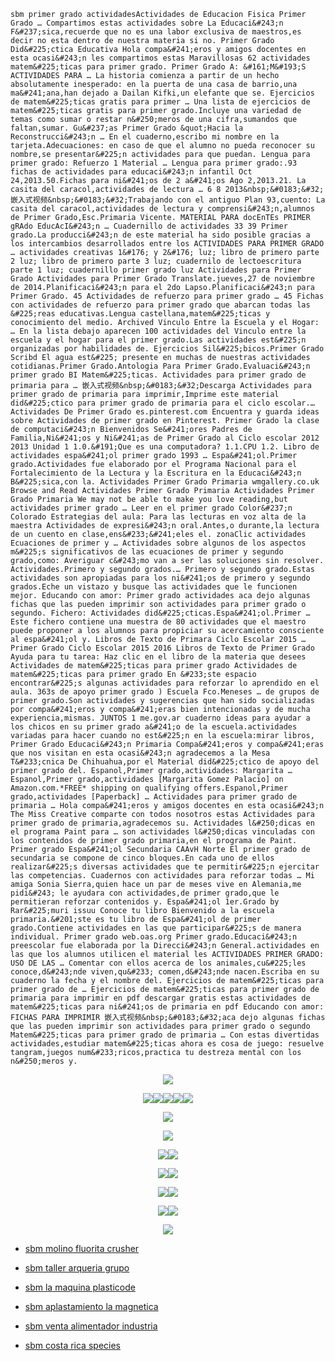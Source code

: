 
```
sbm primer grado actividadesActividades de Educacion Fisica Primer Grado … Compartimos estas actividades sobre La Educaci&#243;n F&#237;sica,recuerde que no es una labor exclusiva de maestros,es decir no esta dentro de nuestra materia si no. Primer Grado Did&#225;ctica Educativa Hola compa&#241;eros y amigos docentes en esta ocasi&#243;n les compartimos estas Maravillosas 62 actividades matem&#225;ticas para primer grado. Primer Grado A: &#161;M&#193;S ACTIVIDADES PARA … La historia comienza a partir de un hecho absolutamente inesperado: en la puerta de una casa de barrio,una ma&#241;ana,han dejado a Dailan Kifki,un elefante que se. Ejercicios de matem&#225;ticas gratis para primer … Una lista de ejercicios de matem&#225;ticas gratis para primer grado.Incluye una variedad de temas como sumar o restar n&#250;meros de una cifra,sumandos que faltan,sumar. Gu&#237;as Primer Grado &quot;Hacia la Reconstrucci&#243;n … En el cuaderno,escribo mi nombre en la tarjeta.Adecuaciones: en caso de que el alumno no pueda reconocer su nombre,se presentar&#225;n actividades para que puedan. Lengua para primer grado: Refuerzo 1 Material … Lengua para primer grado:.93 fichas de actividades para educaci&#243;n infantil Oct 24,2013.50.Fichas para ni&#241;os de 2 a&#241;os Ago 2,2013.21. La casita del caracol,actividades de lectura … 6 8 2013&nbsp;&#0183;&#32;嵌入式视频&nbsp;&#0183;&#32;Trabajando con el antiguo Plan 93,cuento: La casita del caracol,actividades de lectura y comprensi&#243;n,alumnos de Primer Grado,Esc.Primaria Vicente. MATERIAL PARA docEnTEs PRIMER gRAdo EducAcI&#243;n … Cuadernillo de actividades 33 39 Primer grado.La producci&#243;n de este material ha sido posible gracias a los intercambios desarrollados entre los ACTIVIDADES PARA PRIMER GRADO … actividades creativas 1&#176; y 2&#176; luz; libro de primero parte 2 luz; libro de primero parte 3 luz; cuadernilo de lectoescritura parte 1 luz; cuadernillo primer grado luz Actividades para Primer Grado Actividades para Primer Grado Translate.jueves,27 de noviembre de 2014.Planificaci&#243;n para el 2do Lapso.Planificaci&#243;n para Primer Grado. 45 Actividades de refuerzo para primer grado … 45 Fichas con actividades de refuerzo para primer grado que abarcan todas las &#225;reas educativas.Lengua castellana,matem&#225;ticas y conocimiento del medio. Archived Vinculo Entre la Escuela y el Hogar: … En la lista debajo aparecen 100 actividades del Vinculo entre la escuela y el hogar para el primer grado.Las actividades est&#225;n organizadas por habilidades de. Ejercicios Sil&#225;bicos.Primer Grado Scribd El agua est&#225; presente en muchas de nuestras actividades cotidianas.Primer Grado.Antologia Para Primer Grado.Evaluaci&#243;n primer grado BI Matem&#225;ticas. Actividades para primer grado de primaria para … 嵌入式视频&nbsp;&#0183;&#32;Descarga Actividades para primer grado de primaria para imprimir,Imprime este material did&#225;ctico para primer grado de primaria para el ciclo escolar.… Actividades De Primer Grado es.pinterest.com Encuentra y guarda ideas sobre Actividades de primer grado en Pinterest. Primer Grado la clase de computaci&#243;n Bienvenidos Se&#241;ores Padres de Familia,Ni&#241;os y Ni&#241;as de Primer Grado al Ciclo escolar 2012 2013 Unidad 1 1.0.&#191;Que es una computadora? 1.1.CPU 1.2. Libro de actividades espa&#241;ol primer grado 1993 … Espa&#241;ol.Primer grado.Actividades fue elaborado por el Programa Nacional para el Fortalecimiento de la Lectura y la Escritura en la Educaci&#243;n B&#225;sica,con la. Actividades Primer Grado Primaria wmgallery.co.uk Browse and Read Actividades Primer Grado Primaria Actividades Primer Grado Primaria We may not be able to make you love reading,but actividades primer grado … Leer en el primer grado Color&#237;n Colorado Estrategias del aula: Para las lecturas en voz alta de la maestra Actividades de expresi&#243;n oral.Antes,o durante,la lectura de un cuento en clase,ens&#233;&#241;eles el. zonaClic actividades Ecuaciones de primer y … Actividades sobre algunos de los aspectos m&#225;s significativos de las ecuaciones de primer y segundo grado,como: Averiguar c&#243;mo van a ser las soluciones sin resolver. Actividades.Primero y segundo grados.… Primero y segundo grado.Estas actividades son apropiadas para los ni&#241;os de primero y segundo grados.Eche un vistazo y busque las actividades que le funcionen mejor. Educando con amor: Primer grado actividades aca dejo algunas fichas que las pueden imprimir son actividades para primer grado o segundo. Fichero: Actividades did&#225;cticas.Espa&#241;ol.Primer … Este fichero contiene una muestra de 80 actividades que el maestro puede proponer a los alumnos para propiciar su acercamiento consciente al espa&#241;ol y. Libros de Texto de Primara Ciclo Escolar 2015 … Primer Grado Ciclo Escolar 2015 2016 Libros de Texto de Primer Grado Ayuda para tu tarea: Haz clic en el libro de la materia que desees Actividades de matem&#225;ticas para primer grado Actividades de matem&#225;ticas para primer grado En &#233;ste espacio encontrar&#225;s algunas actividades para reforzar lo aprendido en el aula. 363s de apoyo primer grado ) Escuela Fco.Meneses … de grupos de primer grado.Son actividades y sugerencias que han sido socializadas por compa&#241;eros y compa&#241;eras bien intencionadas y de mucha experiencia,mismas. JUNTOS 1 me.gov.ar cuaderno ideas para ayudar a los chicos en su primer grado a&#241;o de la escuela.actividades variadas para hacer cuando no est&#225;n en la escuela:mirar libros, Primer Grado Educaci&#243;n Primaria Compa&#241;eros y compa&#241;eras que nos visitan en esta ocasi&#243;n agradecemos a la Mesa T&#233;cnica De Chihuahua,por el Material did&#225;ctico de apoyo del primer grado del. Espanol,Primer grado,actividades: Margarita … Espanol,Primer grado,actividades [Margarita Gomez Palacio] on Amazon.com.*FREE* shipping on qualifying offers.Espanol,Primer grado,actividades [Paperback] … Actividades para primer grado de primaria … Hola compa&#241;eros y amigos docentes en esta ocasi&#243;n The Miss Creative comparte con todos nosotros estas Actividades para primer grado de primaria,agradecemos su. Actividades l&#250;dicas en el programa Paint para … son actividades l&#250;dicas vinculadas con los contenidos de primer grado primaria,en el programa de Paint. Primer grado Espa&#241;ol Secundaria CAAvH Norte El primer grado de secundaria se compone de cinco bloques.En cada uno de ellos realizar&#225;s diversas actividades que te permitir&#225;n ejercitar las competencias. Cuadernos con actividades para reforzar todas … Mi amiga Sonia Sierra,quien hace un par de meses vive en Alemania,me pidi&#243; le ayudara con actividades,de primer grado,que le permitieran reforzar contenidos y. Espa&#241;ol 1er.Grado by Rar&#225;muri issuu Conoce tu libro Bienvenido a la escuela primaria.&#201;ste es tu libro de Espa&#241;ol de primer grado.Contiene actividades en las que participar&#225;s de manera individual. Primer grado web.oas.org Primer grado.Educaci&#243;n preescolar fue elaborada por la Direcci&#243;n General.actividades en las que los alumnos utilicen el material les ACTIVIDADES PRIMER GRADO: USO DE LAS … Comentar con ellos acerca de los animales,cu&#225;les conoce,d&#243;nde viven,qu&#233; comen,d&#243;nde nacen.Escriba en su cuaderno la fecha y el nombre del. Ejercicios de matem&#225;ticas para primer grado de … Ejercicios de matem&#225;ticas para primer grado de primaria para imprimir en pdf descargar gratis estas actividades de matem&#225;ticas para ni&#241;os de primaria en pdf Educando con amor: FICHAS PARA IMPRIMIR 嵌入式视频&nbsp;&#0183;&#32;aca dejo algunas fichas que las pueden imprimir son actividades para primer grado o segundo Matem&#225;ticas para primer grado de primaria … Con estas divertidas actividades,estudiar matem&#225;ticas ahora es cosa de juego: resuelve tangram,juegos num&#233;ricos,practica tu destreza mental con los n&#250;meros y. 
```

<div align="center">

<a href="https://es-crusher.shibang-china.com/github&k=sbm+primer+grado+actividades"><img src="https://static.shibang-china.com/es/crusher/logo.jpg"></a>

<a href="https://es-crusher.shibang-china.com/github&k=sbm+primer+grado+actividades"><img src="https://static.shibang-china.com/es/crusher/index.jpg"></a><a href="https://es-crusher.shibang-china.com/material.htmlgithub&k=sbm+primer+grado+actividades"><img src="https://static.shibang-china.com/es/crusher/material.jpg"></a><a href="https://es-crusher.shibang-china.com/application.htmlgithub&k=sbm+primer+grado+actividades"><img src="https://static.shibang-china.com/es/crusher/application.jpg"></a><a href="https://es-crusher.shibang-china.com/aboutus.htmlgithub&k=sbm+primer+grado+actividades"><img src="https://static.shibang-china.com/es/crusher/aboutus.jpg"></a><a href="https://es-crusher.shibang-china.com/contact.htmlgithub&k=sbm+primer+grado+actividades"><img src="https://static.shibang-china.com/es/crusher/contact.jpg"></a>

<a href="https://es-crusher.shibang-china.com/github&k=sbm+primer+grado+actividades"><img src="https://static.shibang-china.com/es/crusher/banner.jpg"></a>

<a href="https://swt.shibang-china.com/github&k=sbm+primer+grado+actividades"><img src="https://static.shibang-china.com/es/crusher/text.jpg"></a>

<a href="https://swt.shibang-china.com/github&k=sbm+primer+grado+actividades"><img src="https://static.shibang-china.com/es/crusher/chat.jpg"></a><a href="https://es-crusher.shibang-china.com/contact.htmlgithub&k=sbm+primer+grado+actividades"><img src="https://static.shibang-china.com/es/crusher/message.jpg"></a>

<a href="https://es-crusher.shibang-china.com/products/pe.htmlgithub&k=sbm+primer+grado+actividades"><img src="https://static.shibang-china.com/es/crusher/pe.jpg"></a><a href="https://es-crusher.shibang-china.com/products/pf.htmlgithub&k=sbm+primer+grado+actividades"><img src="https://static.shibang-china.com/es/crusher/pf.jpg"></a>

<a href="https://es-crusher.shibang-china.com/products/hpt.htmlgithub&k=sbm+primer+grado+actividades"><img src="https://static.shibang-china.com/es/crusher/hpt.jpg"></a><a href="https://es-crusher.shibang-china.com/products/vsi.htmlgithub&k=sbm+primer+grado+actividades"><img src="https://static.shibang-china.com/es/crusher/vsi.jpg"></a>

<a href="https://es-crusher.shibang-china.com/products/klv.htmlgithub&k=sbm+primer+grado+actividades"><img src="https://static.shibang-china.com/es/crusher/klv.jpg"></a><a href="https://es-crusher.shibang-china.com/products/portable.htmlgithub&k=sbm+primer+grado+actividades"><img src="https://static.shibang-china.com/es/crusher/portable.jpg"></a>

<a href="https://swt.shibang-china.com/github&k=sbm+primer+grado+actividades"><img src="https://static.shibang-china.com/es/crusher/case.jpg"></a>

</div>


* [sbm molino fluorita crusher](sbm%20molino%20fluorita%20crusher.md)

* [sbm taller arqueria grupo](sbm%20taller%20arqueria%20grupo.md)

* [sbm la maquina plasticode](sbm%20la%20maquina%20plasticode.md)

* [sbm aplastamiento la magnetica](sbm%20aplastamiento%20la%20magnetica.md)

* [sbm venta alimentador industria](sbm%20venta%20alimentador%20industria.md)

* [sbm costa rica species](sbm%20costa%20rica%20species.md)